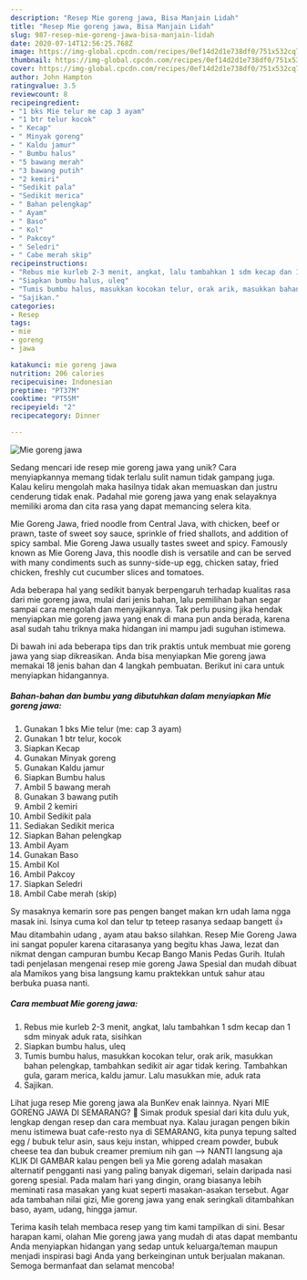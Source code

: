 ```yaml
---
description: "Resep Mie goreng jawa, Bisa Manjain Lidah"
title: "Resep Mie goreng jawa, Bisa Manjain Lidah"
slug: 987-resep-mie-goreng-jawa-bisa-manjain-lidah
date: 2020-07-14T12:56:25.768Z
image: https://img-global.cpcdn.com/recipes/0ef14d2d1e738df0/751x532cq70/mie-goreng-jawa-foto-resep-utama.jpg
thumbnail: https://img-global.cpcdn.com/recipes/0ef14d2d1e738df0/751x532cq70/mie-goreng-jawa-foto-resep-utama.jpg
cover: https://img-global.cpcdn.com/recipes/0ef14d2d1e738df0/751x532cq70/mie-goreng-jawa-foto-resep-utama.jpg
author: John Hampton
ratingvalue: 3.5
reviewcount: 8
recipeingredient:
- "1 bks Mie telur me cap 3 ayam"
- "1 btr telur kocok"
- " Kecap"
- " Minyak goreng"
- " Kaldu jamur"
- " Bumbu halus"
- "5 bawang merah"
- "3 bawang putih"
- "2 kemiri"
- "Sedikit pala"
- "Sedikit merica"
- " Bahan pelengkap"
- " Ayam"
- " Baso"
- " Kol"
- " Pakcoy"
- " Seledri"
- " Cabe merah skip"
recipeinstructions:
- "Rebus mie kurleb 2-3 menit, angkat, lalu tambahkan 1 sdm kecap dan 1 sdm minyak aduk rata, sisihkan"
- "Siapkan bumbu halus, uleq"
- "Tumis bumbu halus, masukkan kocokan telur, orak arik, masukkan bahan pelengkap, tambahkan sedikit air agar tidak kering. Tambahkan gula, garam merica, kaldu jamur. Lalu masukkan mie, aduk rata"
- "Sajikan."
categories:
- Resep
tags:
- mie
- goreng
- jawa

katakunci: mie goreng jawa 
nutrition: 206 calories
recipecuisine: Indonesian
preptime: "PT37M"
cooktime: "PT55M"
recipeyield: "2"
recipecategory: Dinner

---
```



![Mie goreng jawa](https://img-global.cpcdn.com/recipes/0ef14d2d1e738df0/751x532cq70/mie-goreng-jawa-foto-resep-utama.jpg)

Sedang mencari ide resep mie goreng jawa yang unik? Cara menyiapkannya memang tidak terlalu sulit namun tidak gampang juga. Kalau keliru mengolah maka hasilnya tidak akan memuaskan dan justru cenderung tidak enak. Padahal mie goreng jawa yang enak selayaknya memiliki aroma dan cita rasa yang dapat memancing selera kita.

Mie Goreng Jawa, fried noodle from Central Java, with chicken, beef or prawn, taste of sweet soy sauce, sprinkle of fried shallots, and addition of spicy sambal. Mie Goreng Jawa usually tastes sweet and spicy. Famously known as Mie Goreng Java, this noodle dish is versatile and can be served with many condiments such as sunny-side-up egg, chicken satay, fried chicken, freshly cut cucumber slices and tomatoes.

Ada beberapa hal yang sedikit banyak berpengaruh terhadap kualitas rasa dari mie goreng jawa, mulai dari jenis bahan, lalu pemilihan bahan segar sampai cara mengolah dan menyajikannya. Tak perlu pusing jika hendak menyiapkan mie goreng jawa yang enak di mana pun anda berada, karena asal sudah tahu triknya maka hidangan ini mampu jadi suguhan istimewa.


Di bawah ini ada beberapa tips dan trik praktis untuk membuat mie goreng jawa yang siap dikreasikan. Anda bisa menyiapkan Mie goreng jawa memakai 18 jenis bahan dan 4 langkah pembuatan. Berikut ini cara untuk menyiapkan hidangannya.

<!--inarticleads1-->

##### Bahan-bahan dan bumbu yang dibutuhkan dalam menyiapkan Mie goreng jawa:

1. Gunakan 1 bks Mie telur (me: cap 3 ayam)
1. Gunakan 1 btr telur, kocok
1. Siapkan  Kecap
1. Gunakan  Minyak goreng
1. Gunakan  Kaldu jamur
1. Siapkan  Bumbu halus
1. Ambil 5 bawang merah
1. Gunakan 3 bawang putih
1. Ambil 2 kemiri
1. Ambil Sedikit pala
1. Sediakan Sedikit merica
1. Siapkan  Bahan pelengkap
1. Ambil  Ayam
1. Gunakan  Baso
1. Ambil  Kol
1. Ambil  Pakcoy
1. Siapkan  Seledri
1. Ambil  Cabe merah (skip)


Sy masaknya kemarin sore pas pengen banget makan krn udah lama ngga masak ini. Isinya cuma kol dan telur tp teteep rasanya sedaap bangett 👍 Mau ditambahin udang , ayam atau bakso silahkan. Resep Mie Goreng Jawa ini sangat populer karena citarasanya yang begitu khas Jawa, lezat dan nikmat dengan campuran bumbu Kecap Bango Manis Pedas Gurih. Itulah tadi penjelasan mengenai resep mie goreng Jawa Spesial dan mudah dibuat ala Mamikos yang bisa langsung kamu praktekkan untuk sahur atau berbuka puasa nanti. 

<!--inarticleads2-->

##### Cara membuat Mie goreng jawa:

1. Rebus mie kurleb 2-3 menit, angkat, lalu tambahkan 1 sdm kecap dan 1 sdm minyak aduk rata, sisihkan
1. Siapkan bumbu halus, uleq
1. Tumis bumbu halus, masukkan kocokan telur, orak arik, masukkan bahan pelengkap, tambahkan sedikit air agar tidak kering. Tambahkan gula, garam merica, kaldu jamur. Lalu masukkan mie, aduk rata
1. Sajikan.


Lihat juga resep Mie goreng jawa ala BunKev enak lainnya. Nyari MIE GORENG JAWA DI SEMARANG? 🙂 Simak produk spesial dari kita dulu yuk, lengkap dengan resep dan cara membuat nya. Kalau juragan pengen bikin menu istimewa buat cafe-resto nya di SEMARANG, kita punya tepung salted egg / bubuk telur asin, saus keju instan, whipped cream powder, bubuk cheese tea dan bubuk creamer premium nih gan --&gt; NANTI langsung aja KLIK DI GAMBAR kalau pengen beli ya Mie goreng adalah masakan alternatif pengganti nasi yang paling banyak digemari, selain daripada nasi goreng spesial. Pada malam hari yang dingin, orang biasanya lebih meminati rasa masakan yang kuat seperti masakan-asakan tersebut. Agar ada tambahan nilai gizi, Mie goreng jawa yang enak seringkali ditambahkan baso, ayam, udang, hingga jamur. 

Terima kasih telah membaca resep yang tim kami tampilkan di sini. Besar harapan kami, olahan Mie goreng jawa yang mudah di atas dapat membantu Anda menyiapkan hidangan yang sedap untuk keluarga/teman maupun menjadi inspirasi bagi Anda yang berkeinginan untuk berjualan makanan. Semoga bermanfaat dan selamat mencoba!
